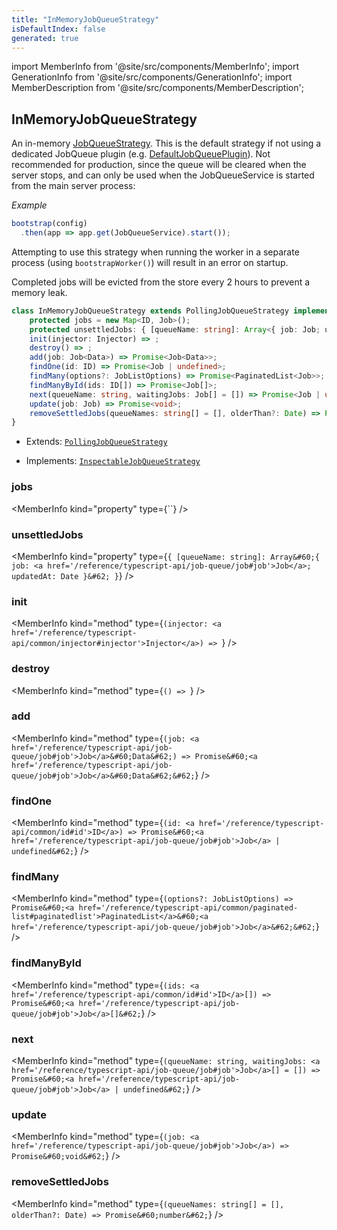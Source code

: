 ```yaml
---
title: "InMemoryJobQueueStrategy"
isDefaultIndex: false
generated: true
---
```

<!-- This file was generated from the Vendure source. Do not modify. Instead, re-run the "docs:build" script -->
import MemberInfo from '@site/src/components/MemberInfo';
import GenerationInfo from '@site/src/components/GenerationInfo';
import MemberDescription from '@site/src/components/MemberDescription';


## InMemoryJobQueueStrategy

<GenerationInfo sourceFile="packages/core/src/job-queue/in-memory-job-queue-strategy.ts" sourceLine="42" packageName="@bb-vendure/core" />

An in-memory <a href='/reference/typescript-api/job-queue/job-queue-strategy#jobqueuestrategy'>JobQueueStrategy</a>. This is the default strategy if not using a dedicated
JobQueue plugin (e.g. <a href='/reference/typescript-api/job-queue/default-job-queue-plugin#defaultjobqueueplugin'>DefaultJobQueuePlugin</a>). Not recommended for production, since
the queue will be cleared when the server stops, and can only be used when the JobQueueService is
started from the main server process:

*Example*

```ts
bootstrap(config)
  .then(app => app.get(JobQueueService).start());
```

Attempting to use this strategy when running the worker in a separate process (using `bootstrapWorker()`)
will result in an error on startup.

Completed jobs will be evicted from the store every 2 hours to prevent a memory leak.

```ts title="Signature"
class InMemoryJobQueueStrategy extends PollingJobQueueStrategy implements InspectableJobQueueStrategy {
    protected jobs = new Map<ID, Job>();
    protected unsettledJobs: { [queueName: string]: Array<{ job: Job; updatedAt: Date }> } = {};
    init(injector: Injector) => ;
    destroy() => ;
    add(job: Job<Data>) => Promise<Job<Data>>;
    findOne(id: ID) => Promise<Job | undefined>;
    findMany(options?: JobListOptions) => Promise<PaginatedList<Job>>;
    findManyById(ids: ID[]) => Promise<Job[]>;
    next(queueName: string, waitingJobs: Job[] = []) => Promise<Job | undefined>;
    update(job: Job) => Promise<void>;
    removeSettledJobs(queueNames: string[] = [], olderThan?: Date) => Promise<number>;
}
```
* Extends: <code><a href='/reference/typescript-api/job-queue/polling-job-queue-strategy#pollingjobqueuestrategy'>PollingJobQueueStrategy</a></code>


* Implements: <code><a href='/reference/typescript-api/job-queue/inspectable-job-queue-strategy#inspectablejobqueuestrategy'>InspectableJobQueueStrategy</a></code>



<div className="members-wrapper">

### jobs

<MemberInfo kind="property" type={``}   />


### unsettledJobs

<MemberInfo kind="property" type={`{ [queueName: string]: Array&#60;{ job: <a href='/reference/typescript-api/job-queue/job#job'>Job</a>; updatedAt: Date }&#62; }`}   />


### init

<MemberInfo kind="method" type={`(injector: <a href='/reference/typescript-api/common/injector#injector'>Injector</a>) => `}   />


### destroy

<MemberInfo kind="method" type={`() => `}   />


### add

<MemberInfo kind="method" type={`(job: <a href='/reference/typescript-api/job-queue/job#job'>Job</a>&#60;Data&#62;) => Promise&#60;<a href='/reference/typescript-api/job-queue/job#job'>Job</a>&#60;Data&#62;&#62;`}   />


### findOne

<MemberInfo kind="method" type={`(id: <a href='/reference/typescript-api/common/id#id'>ID</a>) => Promise&#60;<a href='/reference/typescript-api/job-queue/job#job'>Job</a> | undefined&#62;`}   />


### findMany

<MemberInfo kind="method" type={`(options?: JobListOptions) => Promise&#60;<a href='/reference/typescript-api/common/paginated-list#paginatedlist'>PaginatedList</a>&#60;<a href='/reference/typescript-api/job-queue/job#job'>Job</a>&#62;&#62;`}   />


### findManyById

<MemberInfo kind="method" type={`(ids: <a href='/reference/typescript-api/common/id#id'>ID</a>[]) => Promise&#60;<a href='/reference/typescript-api/job-queue/job#job'>Job</a>[]&#62;`}   />


### next

<MemberInfo kind="method" type={`(queueName: string, waitingJobs: <a href='/reference/typescript-api/job-queue/job#job'>Job</a>[] = []) => Promise&#60;<a href='/reference/typescript-api/job-queue/job#job'>Job</a> | undefined&#62;`}   />


### update

<MemberInfo kind="method" type={`(job: <a href='/reference/typescript-api/job-queue/job#job'>Job</a>) => Promise&#60;void&#62;`}   />


### removeSettledJobs

<MemberInfo kind="method" type={`(queueNames: string[] = [], olderThan?: Date) => Promise&#60;number&#62;`}   />




</div>
